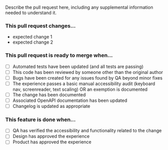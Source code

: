 Describe the pull request here, including any supplemental information needed to understand it.

### This pull request changes...

- expected change 1
- expected change 2

### This pull request is ready to merge when...

- [ ] Automated tests have been updated (and all tests are passing)
- [ ] This code has been reviewed by someone other than the original author
- [ ] Bugs have been created for any issues found by QA beyond minor fixes
- [ ] The experience passes a basic manual accessibility audit (keyboard nav, screenreader, text scaling) OR an exemption is documented
- [ ] The change has been documented
- [ ] Associated OpenAPI documentation has been updated
- [ ] Changelog is updated as appropriate

### This feature is done when...

- [ ] QA has verified the accessibility and functionality related to the change
- [ ] Design has approved the experience
- [ ] Product has approved the experience
